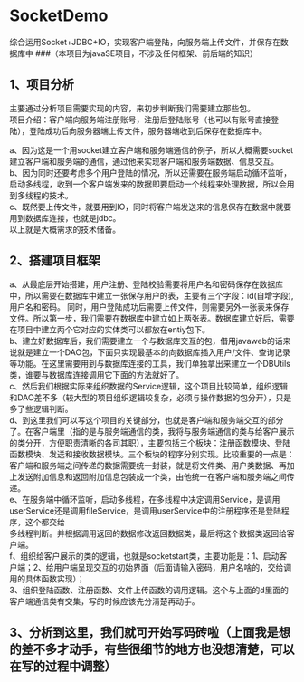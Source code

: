 # SocketDemo
综合运用Socket+JDBC+IO，实现客户端登陆，向服务端上传文件，并保存在数据库中
###（本项目为javaSE项目，不涉及任何框架、前后端的知识）
## 1、项目分析<br>
主要通过分析项目需要实现的内容，来初步判断我们需要建立那些包。<br>
项目介绍：客户端向服务端注册账号，注册后登陆账号（也可以有账号直接登陆），登陆成功后向服务器端上传文件，服务器端收到后保存在数据库中。<br>

a、因为这是一个用socket建立客户端和服务端通信的例子，所以大概需要socket建立客户端和服务端的通信，通过他来实现客户端和服务端数据、信息交互。<br>
b、因为同时还要考虑多个用户登陆的情况，所以还需要在服务端启动循环监听，启动多线程，收到一个客户端发来的数据即要启动一个线程来处理数据，所以会用到多线程的技术。<br>
c、既然要上传文件，就要用到IO，同时将客户端发送来的信息保存在数据中就要用到数据库连接，也就是jdbc。<br>
以上就是大概需求的技术储备。<br>
## 2、搭建项目框架<br>
a、从最底层开始搭建，用户注册、登陆校验需要将用户名和密码保存在数据库中，所以需要在数据库中建立一张保存用户的表，主要有三个字段：id(自增字段),用户名和密码。
同时，用户登陆成功后需要上传文件，则需要另外一张表来保存文件。所以第一步，我们需要在数据库中建立如上两张表。数据库建立好后，需要在项目中建立两个它对应的实体类可以都放在entiy包下。<br>
b、建立好数据库后，我们需要建立一个与数据库交互的包，借用javaweb的话来说就是建立一个DAO包，下面只实现最基本的向数据库插入用户/文件、查询记录等功能。在这里需要用到与数据库连接的工具，我们单独拿出来建立一个DBUtils类，谁要与数据库连接调用它下面的方法就好了。<br>
c、然后我们根据实际来组织数据的Service逻辑，这个项目比较简单，组织逻辑和DAO差不多（较大型的项目组织逻辑较复杂，必须与操作数据的包分开），只是多了些逻辑判断。<br>
d、到这里我们可以写这个项目的关键部分，也就是客户端和服务端交互的部分了。在客户端里（指的是与服务端通信的类，我将与服务端通信的类与给客户展示的类分开，方便职责清晰的各司其职），主要包括三个板块：注册函数模块、登陆函数模块、发送和接收数据模块。三个板块的程序分别实现。比较重要的一点是：客户端和服务端之间传递的数据需要统一封装，就是将文件类、用户类数据、再加上发送附加信息和返回附加信息包装成一个类，由他统一在客户端和服务端之间传递。<br>
e、在服务端中循环监听，启动多线程，在多线程中决定调用Service，是调用userService还是调用fileService，是调用userService中的注册程序还是登陆程序，这个都交给<br>
多线程判断。并根据调用返回的数据修改返回数据类，最后将这个数据类返回给客户端。<br>
f、组织给客户展示的类的逻辑，也就是socketstart类，主要功能是：1、启动客户端；2、给用户端呈现交互的初始界面（后面请输入密码，用户名啥的，交给调用的具体函数实现）；<br>
3、组织登陆函数、注册函数、文件上传函数的调用逻辑。这个与上面的d里面的客户端通信类有交集，写的时候应该先分清楚再动手。<br>
## 3、分析到这里，我们就可开始写码砖啦（上面我是想的差不多才动手，有些很细节的地方也没想清楚，可以在写的过程中调整）<br>



